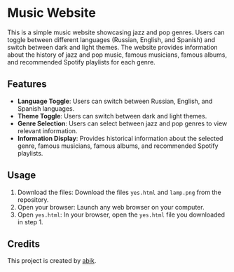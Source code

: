 # Music Website

This is a simple music website showcasing jazz and pop genres. Users can toggle between different languages (Russian, English, and Spanish) and switch between dark and light themes. The website provides information about the history of jazz and pop music, famous musicians, famous albums, and recommended Spotify playlists for each genre.

## Features
- **Language Toggle**: Users can switch between Russian, English, and Spanish languages.
- **Theme Toggle**: Users can switch between dark and light themes.
- **Genre Selection**: Users can select between jazz and pop genres to view relevant information.
- **Information Display**: Provides historical information about the selected genre, famous musicians, famous albums, and recommended Spotify playlists.

## Usage
1. Download the files: Download the files `yes.html` and `lamp.png` from the repository.
2. Open your browser: Launch any web browser on your computer.
3. Open `yes.html`: In your browser, open the `yes.html` file you downloaded in step 1.
## Credits
This project is created by [abik](https://github.com/abi4ka).
